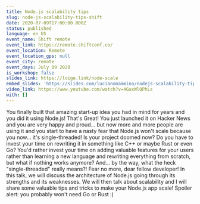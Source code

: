 ```yaml
---
title: Node.js scalability tips
slug: node-js-scalability-tips-shift
date: 2020-07-09T17:00:00.000Z
status: published
language: en_US
event_name: Shift remote
event_link: https://remote.shiftconf.co/
event_location: Remote
event_location_gps: null
event_city: remote
event_days: July 09 2020
is_workshop: false
slides_link: https://loige.link/node-scale
embed_slides: 'https://slides.com/lucianomammino/nodejs-scalability-tips/embed'
video_link: https://www.youtube.com/watch?v=4GuxWlQPhLs
with: []
---
```


You finally built that amazing start-up idea you had in mind for years and you did it using Node.js! That's Great! You just launched it on Hacker News and you are very happy and proud... but now more and more people are using it and you start to have a nasty fear that Node.js won't scale because you now... it's single-threaded! Is your project doomed now? Do you have to invest your time on rewriting it in something like C++ or maybe Rust or even Go? You'd rather invest your time on adding valuable features for your users rather than learning a new language and rewriting everything from scratch, but what if nothing works anymore? And... by the way, what the heck "single-threaded" really means?! Fear no more, dear fellow developer! In this talk, we will discuss the architecture of Node.js going through its strengths and its weaknesses. We will then talk about scalability and I will share some valuable tips and tricks to make your Node.js app scale! Spoiler alert: you probably won't need Go or Rust :)
